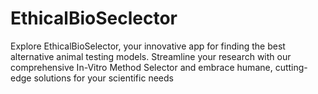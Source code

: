 # EthicalBioSeclector
Explore EthicalBioSelector, your innovative app for finding the best alternative animal testing models. Streamline your research with our comprehensive In-Vitro Method Selector and embrace humane, cutting-edge solutions for your scientific needs
